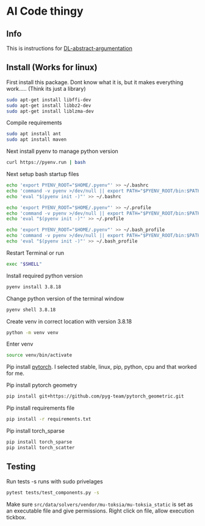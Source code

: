 # AI Code thingy

## Info
This is instructions for [DL-abstract-argumentation](https://github.com/DennisCraandijk/DL-abstract-argumentation)

## Install (Works for linux)

First install this package. Dont know what it is, but it makes everything work..... (Think its just a library)
```bash
sudo apt-get install libffi-dev
sudo apt-get install libbz2-dev
sudo apt-get install liblzma-dev
```

Compile requirements
```bash
sudo apt install ant
sudo apt install maven
```

Next install pyenv to manage python version
```bash
curl https://pyenv.run | bash
```

Next setup bash startup files
```bash
echo 'export PYENV_ROOT="$HOME/.pyenv"' >> ~/.bashrc
echo 'command -v pyenv >/dev/null || export PATH="$PYENV_ROOT/bin:$PATH"' >> ~/.bashrc
echo 'eval "$(pyenv init -)"' >> ~/.bashrc
```
```bash
echo 'export PYENV_ROOT="$HOME/.pyenv"' >> ~/.profile
echo 'command -v pyenv >/dev/null || export PATH="$PYENV_ROOT/bin:$PATH"' >> ~/.profile
echo 'eval "$(pyenv init -)"' >> ~/.profile
```
```bash
echo 'export PYENV_ROOT="$HOME/.pyenv"' >> ~/.bash_profile
echo 'command -v pyenv >/dev/null || export PATH="$PYENV_ROOT/bin:$PATH"' >> ~/.bash_profile
echo 'eval "$(pyenv init -)"' >> ~/.bash_profile
```

Restart Terminal or run
```bash
exec "$SHELL"
```

Install required python version
```bash
pyenv install 3.8.18
```

Change python version of the terminal window
```bash
pyenv shell 3.8.18
```

Create venv in correct location with version 3.8.18
```bash
python -m venv venv
```

Enter venv
```bash
source venv/bin/activate
```

Pip install [pytorch](https://pytorch.org/). I selected stable, linux, pip, python, cpu and that worked for me.

Pip install pytorch geometry
```bash
pip install git+https://github.com/pyg-team/pytorch_geometric.git
```

Pip install requirements file
```bash
pip install -r requirements.txt
```

Pip install torch_sparse
```bash
pip install torch_sparse
pip install torch_scatter
```

## Testing

Run tests
-s runs with sudo privelages
```bash
pytest tests/test_components.py -s
```
Make sure `src/data/solvers/vendor/mu-toksia/mu-toksia_static` is set as an executable file and give permissions. Right click on file, allow execution tickbox.
